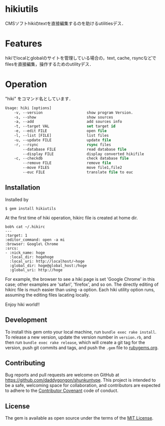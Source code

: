# hikiutils
CMSソフトhikiのtextを直接編集するのを助けるutilitiesデス．

# Features
hikiでlocalとglobalのサイトを管理している場合の，text, cache, rsyncなどでfilesを直接編集，操作するためのutilityデス．

# Operation

"hiki" をコマンド名としています．

```tcsh
Usage: hiki [options]
    -v, --version                    show program Version.
    -s, --show                       show sources
    -a, --add                        add sources info
    -t, --target VAL                 set target id
    -e, --edit FILE                  open file
    -l, --list [FILE]                list files
    -u, --update FILE                update file
    -r, --rsync                      rsync files
        --database FILE              read database file
        --display FILE               display converted hikifile
    -c, --checkdb                    check database file
        --remove FILE                remove file
        --move FILES                 move file1,file2
        --euc FILE                   translate file to euc
```

## Installation
Installed by

```
$ gem install hikiutils
```

At the first time of hiki operation, hikirc file is created at home dir.

```
bob% cat ~/.hikirc
---
:target: 1
:editor_command: open -a mi
:browser: Google\ Chrome
:srcs:
- :nick_name: hoge
  :local_dir: hogehoge
  :local_uri: http://localhost/~hoge
  :global_dir: hoge@global_host:/hoge
  :global_uri: http://hoge
```

For example, the browser to see a hiki page is set 'Google Chrome' in this case;
other examples are 'safari', 'firefox', and so on.
The directly editing of hikirc file is much easier than using -a option.
Each hiki utility option runs, assuming the editing files lacating locally.

Enjoy hiki world!!

## Development

To install this gem onto your local machine, run `bundle exec rake install`. To release a new version, update the version number in `version.rb`, and then run `bundle exec rake release`, which will create a git tag for the version, push git commits and tags, and push the `.gem` file to [rubygems.org](https://rubygems.org).

## Contributing

Bug reports and pull requests are welcome on GitHub at https://github.com/daddygongon/shunkuntype. This project is intended to be a safe, welcoming space for collaboration, and contributors are expected to adhere to the [Contributor Covenant](contributor-covenant.org) code of conduct.


## License

The gem is available as open source under the terms of the [MIT License](http://opensource.org/licenses/MIT).
